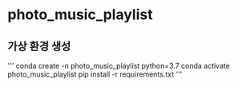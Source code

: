 # photo_music_playlist

## 가상 환경 생성

'''
conda create -n photo_music_playlist python=3.7
conda activate photo_music_playlist
pip install -r requirements.txt
'''